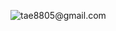 ![tae8805@gmail.com](https://img.shields.io/badge/Gmail-D14836?style=for-the-badge&logo=gmail&logoColor=white)
